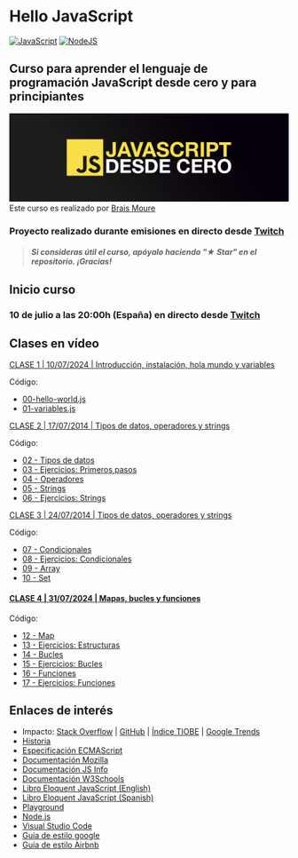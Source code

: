 # Hello JavaScript

[![JavaScript](https://img.shields.io/badge/JavaScript-ES6+-yellow?style=for-the-badge&logo=javascript&logoColor=white&labelColor=101010)](https://developer.mozilla.org/es/docs/Web/JavaScript) [![NodeJS](https://img.shields.io/badge/NODEJS-v20+-green?style=for-the-badge&logo=nodedotjs&logoColor=white&labelColor=101010)](https://nodejs.org/)

## Curso para aprender el lenguaje de programación JavaScript desde cero y para principiantes
![](./Images/header.jpg)
Este curso es realizado por [Brais Moure](https://moure.dev/)

### Proyecto realizado durante emisiones en directo desde [Twitch](https://twitch.tv/mouredev)
> ##### Si consideras útil el curso, apóyalo haciendo "★ Star" en el repositorio. ¡Gracias!

## Inicio curso

### 10 de julio a las 20:00h (España) en directo desde [Twitch](https://twitch.tv/mouredev)

## Clases en vídeo

[CLASE 1 | 10/07/2024 | Introducción, instalación, hola mundo y variables](https://www.twitch.tv/videos/2194200202?t=00h14m43s)

Código:
* [00-hello-world.js](./Basic/00-hello-world.js)
* [01-variables.js](./Basic/01-variables.js)

[CLASE 2 | 17/07/2014 | Tipos de datos, operadores y strings](https://www.twitch.tv/videos/2200149072?t=00h08m02s)

Código:
* [02 - Tipos de datos](./Basic/02-data-types.js)
* [03 - Ejercicios: Primeros pasos](./Basic/03-beginner-exercises.js)
* [04 - Operadores](./Basic/04-operators.js)
* [05 - Strings](./Basic/05-strings.js)
* [06 - Ejercicios: Strings](./Basic/06-strings-exercices.js)

[CLASE 3 | 24/07/2014 | Tipos de datos, operadores y strings](https://www.twitch.tv/videos/2206228701?t=00h16m02s)

Código:
* [07 - Condicionales](./Basic/07-conditionals.js)
* [08 - Ejercicios: Condicionales](./Basic/08-conditional-exercies.js)
* [09 - Array](./Basic/09-arrays.js)
* [10 - Set](./Basic/10-set.js)

#### [CLASE 4 | 31/07/2024 | Mapas, bucles y funciones](https://www.youtube.com/live/xg1GeHKiNzU?si=oiWHK8bDTZ1c98hF&t=885)

Código:
* [12 - Map](./Basic/11-map.js)
* [13 - Ejercicios: Estructuras](./Basic/12-structures-exercises.js)
* [14 - Bucles](./Basic/13-loops.js)
* [15 - Ejercicios: Bucles](./Basic/14-loops-exercises.js)
* [16 - Funciones](./Basic/15-functions.js)
* [17 - Ejercicios: Funciones](./Basic/16-functions-exercises.js)
## Enlaces de interés

* Impacto: [Stack Overflow](https://survey.stackoverflow.co/2023/#most-popular-technologies-language) | [GitHub](https://github.blog/2023-11-08-the-state-of-open-source-and-ai/) | [Índice TIOBE](https://www.tiobe.com/tiobe-index/) | [Google Trends](https://trends.google.es/trends/explore?cat=5&date=today%205-y&q=%2Fm%2F02p97,%2Fm%2F05z1_,%2Fm%2F07sbkfb&hl=es)
* [Historia](https://es.wikipedia.org/wiki/JavaScript)
* [Especificación ECMAScript](https://tc39.es/ecma262/)
* [Documentación Mozilla](https://developer.mozilla.org/es/docs/Web/JavaScript)
* [Documentación JS Info](https://es.javascript.info/)
* [Documentación W3Schools](https://www.w3schools.com/js/)
* [Libro Eloquent JavaScript (English)](https://eloquentjavascript.net/)
* [Libro Eloquent JavaScript (Spanish)](https://eloquent-javascript-es.vercel.app/)
* [Playground](https://runjs.app/play)
* [Node.js](https://nodejs.org)
* [Visual Studio Code](https://code.visualstudio.com/)
* [Guía de estilo google](https://google.github.io/styleguide/jsguide.html)
* [Guía de estilo Airbnb](https://google.github.io/styleguide/jsguide.html)
